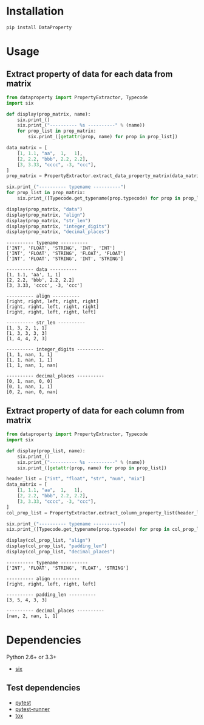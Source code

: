 # Installation
```
pip install DataProperty
```


# Usage
## Extract property of data for each data from matrix
```python
from dataproperty import PropertyExtractor, Typecode
import six

def display(prop_matrix, name):
    six.print_()
    six.print_("---------- %s ----------" % (name))
    for prop_list in prop_matrix:
        six.print_([getattr(prop, name) for prop in prop_list])

data_matrix = [
    [1, 1.1, "aa",  1,   1],
    [2, 2.2, "bbb", 2.2, 2.2],
    [3, 3.33, "cccc", -3, "ccc"],
]
prop_matrix = PropertyExtractor.extract_data_property_matrix(data_matrix)

six.print_("---------- typename ----------")
for prop_list in prop_matrix:
    six.print_([Typecode.get_typename(prop.typecode) for prop in prop_list])

display(prop_matrix, "data")
display(prop_matrix, "align")
display(prop_matrix, "str_len")
display(prop_matrix, "integer_digits")
display(prop_matrix, "decimal_places")
```

    ---------- typename ----------
    ['INT', 'FLOAT', 'STRING', 'INT', 'INT']
    ['INT', 'FLOAT', 'STRING', 'FLOAT', 'FLOAT']
    ['INT', 'FLOAT', 'STRING', 'INT', 'STRING']

    ---------- data ----------
    [1, 1.1, 'aa', 1, 1]
    [2, 2.2, 'bbb', 2.2, 2.2]
    [3, 3.33, 'cccc', -3, 'ccc']

    ---------- align ----------
    [right, right, left, right, right]
    [right, right, left, right, right]
    [right, right, left, right, left]

    ---------- str_len ----------
    [1, 3, 2, 1, 1]
    [1, 3, 3, 3, 3]
    [1, 4, 4, 2, 3]

    ---------- integer_digits ----------
    [1, 1, nan, 1, 1]
    [1, 1, nan, 1, 1]
    [1, 1, nan, 1, nan]

    ---------- decimal_places ----------
    [0, 1, nan, 0, 0]
    [0, 1, nan, 1, 1]
    [0, 2, nan, 0, nan]


## Extract property of data for each column from matrix
```python
from dataproperty import PropertyExtractor, Typecode
import six

def display(prop_list, name):
    six.print_()
    six.print_("---------- %s ----------" % (name))
    six.print_([getattr(prop, name) for prop in prop_list])

header_list = ["int", "float", "str", "num", "mix"]
data_matrix = [
    [1, 1.1, "aa",  1,   1],
    [2, 2.2, "bbb", 2.2, 2.2],
    [3, 3.33, "cccc", -3, "ccc"],
]
col_prop_list = PropertyExtractor.extract_column_property_list(header_list, data_matrix)

six.print_("---------- typename ----------")
six.print_([Typecode.get_typename(prop.typecode) for prop in col_prop_list])

display(col_prop_list, "align")
display(col_prop_list, "padding_len")
display(col_prop_list, "decimal_places")
```

    ---------- typename ----------
    ['INT', 'FLOAT', 'STRING', 'FLOAT', 'STRING']

    ---------- align ----------
    [right, right, left, right, left]

    ---------- padding_len ----------
    [3, 5, 4, 3, 3]

    ---------- decimal_places ----------
    [nan, 2, nan, 1, 1]


# Dependencies
Python 2.6+ or 3.3+

-   [six](https://pypi.python.org/pypi/six/)

## Test dependencies

-   [pytest](https://pypi.python.org/pypi/pytest)
-   [pytest-runner](https://pypi.python.org/pypi/pytest-runner)
-   [tox](https://pypi.python.org/pypi/tox)
